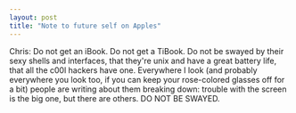 ```yaml
---
layout: post
title: "Note to future self on Apples"
---
```




Chris: Do not get an iBook. Do not get a TiBook. Do not be swayed by their sexy shells and interfaces, that they're unix and have a great battery life, that all the c00l hackers have one. Everywhere I look (and probably everywhere you look too, if you can keep your rose-colored glasses off for a bit) people are writing about them breaking down: trouble with the screen is the big one, but there are others. DO NOT BE SWAYED.


